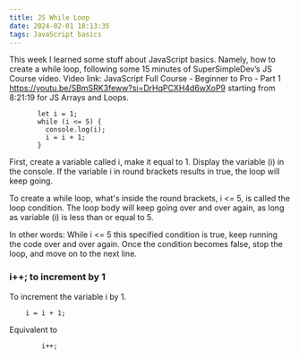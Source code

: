 ```yaml
---
title: JS While Loop
date: 2024-02-01 18:13:35
tags: JavaScript basics
---
```


This week I learned some stuff about JavaScript basics. Namely, how to create a while loop, following some 15 minutes of SuperSimpleDev’s JS Course video. Video link: JavaScript Full Course - Beginner to Pro - Part 1 https://youtu.be/SBmSRK3feww?si=DrHqPCXH4d6wXoP9 starting from 8:21:19 for JS Arrays and Loops.

           let i = 1;
           while (i <= 5) {
             console.log(i);
             i = i + 1;
           } 

First, create a variable called i, make it equal to 1. Display the variable (i) in the console. If the variable i in round brackets results in true, the loop will keep going.

To create a while loop, what's inside the round brackets, i <= 5, is called the loop condition. The loop body will keep going over and over again, as long as variable (i) is less than or equal to 5.

In other words: 
While i <= 5 this specified condition is true, keep running the code over and over again. Once the condition becomes false, stop the loop, and move on to the next line.

### i++; to increment by 1 
To increment the variable i by 1.

        i = i + 1;

Equivalent to       

            i++; 


